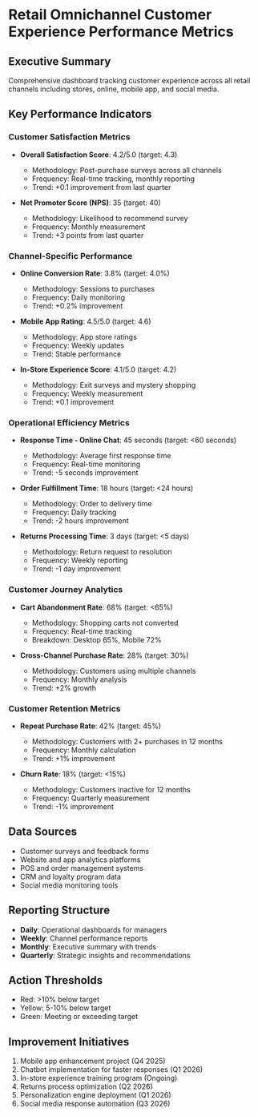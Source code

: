 # Retail Omnichannel Customer Experience Performance Metrics

## Executive Summary
Comprehensive dashboard tracking customer experience across all retail channels including stores, online, mobile app, and social media.

## Key Performance Indicators

### Customer Satisfaction Metrics
- **Overall Satisfaction Score**: 4.2/5.0 (target: 4.3)
  - Methodology: Post-purchase surveys across all channels
  - Frequency: Real-time tracking, monthly reporting
  - Trend: +0.1 improvement from last quarter

- **Net Promoter Score (NPS)**: 35 (target: 40)
  - Methodology: Likelihood to recommend survey
  - Frequency: Monthly measurement
  - Trend: +3 points from last quarter

### Channel-Specific Performance
- **Online Conversion Rate**: 3.8% (target: 4.0%)
  - Methodology: Sessions to purchases
  - Frequency: Daily monitoring
  - Trend: +0.2% improvement

- **Mobile App Rating**: 4.5/5.0 (target: 4.6)
  - Methodology: App store ratings
  - Frequency: Weekly updates
  - Trend: Stable performance

- **In-Store Experience Score**: 4.1/5.0 (target: 4.2)
  - Methodology: Exit surveys and mystery shopping
  - Frequency: Weekly measurement
  - Trend: +0.1 improvement

### Operational Efficiency Metrics
- **Response Time - Online Chat**: 45 seconds (target: <60 seconds)
  - Methodology: Average first response time
  - Frequency: Real-time monitoring
  - Trend: -5 seconds improvement

- **Order Fulfillment Time**: 18 hours (target: <24 hours)
  - Methodology: Order to delivery time
  - Frequency: Daily tracking
  - Trend: -2 hours improvement

- **Returns Processing Time**: 3 days (target: <5 days)
  - Methodology: Return request to resolution
  - Frequency: Weekly reporting
  - Trend: -1 day improvement

### Customer Journey Analytics
- **Cart Abandonment Rate**: 68% (target: <65%)
  - Methodology: Shopping carts not converted
  - Frequency: Real-time tracking
  - Breakdown: Desktop 65%, Mobile 72%

- **Cross-Channel Purchase Rate**: 28% (target: 30%)
  - Methodology: Customers using multiple channels
  - Frequency: Monthly analysis
  - Trend: +2% growth

### Customer Retention Metrics
- **Repeat Purchase Rate**: 42% (target: 45%)
  - Methodology: Customers with 2+ purchases in 12 months
  - Frequency: Monthly calculation
  - Trend: +1% improvement

- **Churn Rate**: 18% (target: <15%)
  - Methodology: Customers inactive for 12 months
  - Frequency: Quarterly measurement
  - Trend: -1% improvement

## Data Sources
- Customer surveys and feedback forms
- Website and app analytics platforms
- POS and order management systems
- CRM and loyalty program data
- Social media monitoring tools

## Reporting Structure
- **Daily**: Operational dashboards for managers
- **Weekly**: Channel performance reports
- **Monthly**: Executive summary with trends
- **Quarterly**: Strategic insights and recommendations

## Action Thresholds
- Red: >10% below target
- Yellow: 5-10% below target
- Green: Meeting or exceeding target

## Improvement Initiatives
1. Mobile app enhancement project (Q4 2025)
2. Chatbot implementation for faster responses (Q1 2026)
3. In-store experience training program (Ongoing)
4. Returns process optimization (Q2 2026)
5. Personalization engine deployment (Q1 2026)
6. Social media response automation (Q3 2026)
